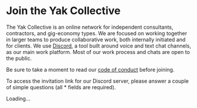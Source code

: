 ---
---
# Join the Yak Collective

The Yak Collective is an online network for independent consultants, contractors, and gig-economy types. We are focused on working together in larger teams to produce collaborative work, both internally initiated and for clients. We use [Discord](https://discord.com/), a tool built around voice and text chat channels, as our main work platform. Most of our work process and chats are open to the public.

Be sure to take a moment to read our [code of conduct](https://roamresearch.com/#/app/ArtOfGig/page/i92e8kE2x) before joining.

To access the invitation link for our Discord server, please answer a couple of simple questions (all <span class="required">*</span> fields are required).

<div>
	<script type="text/javascript">
		app_id="5f70876d8e7037001504bfe8";
		distribution_key="dist_3";
	</script>
	<script type="text/javascript" src="https://loader.knack.com/5f70876d8e7037001504bfe8/dist_3/knack.js"></script>
	<div id="knack-dist_3">Loading...</div>
</div>
